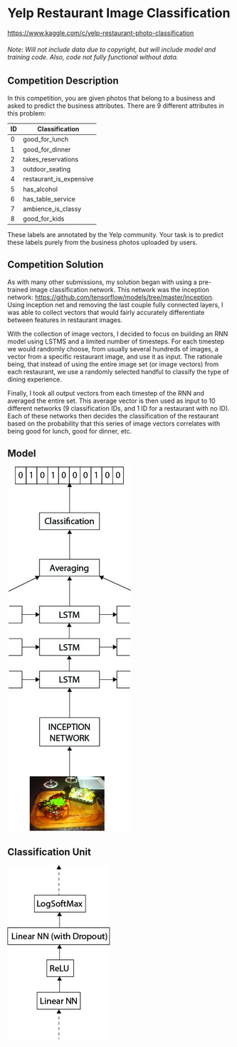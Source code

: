 # Yelp Restaurant Image Classification
https://www.kaggle.com/c/yelp-restaurant-photo-classification
###### Note: Will not include data due to copyright, but will include model and training code. Also, code not fully functional without data.

Competition Description
-----------------------
In this competition, you are given photos that belong to a business and asked to predict the business attributes. There are 9 different attributes in this problem:

ID | Classification
--- | ---
0 | good_for_lunch
1 | good_for_dinner
2 | takes_reservations
3 | outdoor_seating
4 | restaurant_is_expensive
5 | has_alcohol
6 | has_table_service
7 | ambience_is_classy
8 | good_for_kids

These labels are annotated by the Yelp community. Your task is to predict these labels purely from the business photos uploaded by users. 

Competition Solution
-----------------------
As with many other submissions, my solution began with using a pre-trained image classification network. 
This network was the inception network: https://github.com/tensorflow/models/tree/master/inception. 
Using inception net and removing the last couple fully connected layers, I was able to collect vectors that 
would fairly accurately differentiate between features in restaurant images.

With the collection of image vectors, I decided to focus on building an RNN model using LSTMS and a limited number of
timesteps. For each timestep we would randomly choose, from usually several hundreds of images, a vector from a specific 
restaurant image, and use it as input. The rationale being, that instead of using the entire image set (or image vectors) from each restaurant, we use
a randomly selected handful to classify the type of dining experience.

Finally, I took all output vectors from each timestep of the RNN and averaged the entire set. This average vector is then used as input
to 10 different networks (9 classification IDs, and 1 ID for a restaurant with no ID). Each of these networks then decides the classification
of the restaurant based on the probability that this series of image vectors correlates with being good for lunch, good for dinner, etc.

Model
-----------------------
![alt text](https://github.com/jarmstrong2/Yelp-Restaurant-Image-Classification/blob/master/network.jpg)

Classification Unit
-----------------------
![alt text](https://github.com/jarmstrong2/Yelp-Restaurant-Image-Classification/blob/master/classunit.jpg)